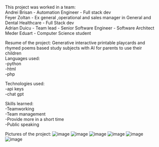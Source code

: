 This project was worked in a team:  
Andrei Brisan - Automation Engineer - Full stack dev  
Feyer Zoltan  - Ex general ,operational and sales manager in General and Dental Healthcare - Full Stack dev  
Adrian Duicu  - Team lead - Senior Software Engineer - Software Architect  
Meder Eduart  - Computer Science student

Resume of the project: Generative interactive printable playcards and rhymed poems based study subjects with AI for parents to use their children  
Languages used:  
-python  
-html  
-php  

Technologies used:  
-api keys  
-chat gpt  

Skills learned:  
-Teamworking  
-Team management  
-Provide more in a short time  
-Public speaking  


Pictures of the project:
![image](https://github.com/user-attachments/assets/c789b1a0-6815-41d9-9d68-7859abd52309)
![image](https://github.com/user-attachments/assets/7325a2c3-e846-463f-997e-c5998805cdc1)
![image](https://github.com/user-attachments/assets/a8a06263-630c-49ed-a2a8-e57b579acea2)
![image](https://github.com/user-attachments/assets/46cb3ac3-ecee-456f-bffc-b44afc2302da)
![image](https://github.com/user-attachments/assets/ee45db8c-f05f-423c-845d-61545b642b58)
![image](https://github.com/user-attachments/assets/86e2b116-57a7-4e93-978b-66eb93572820)

